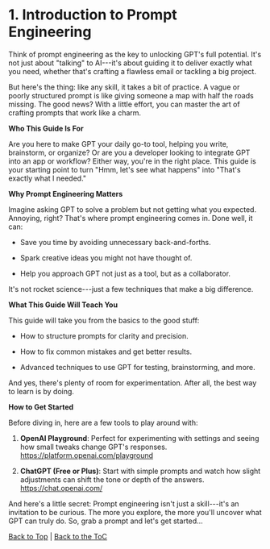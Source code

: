 # 1. Introduction to Prompt Engineering

<a name="top"></a>

Think of prompt engineering as the key to unlocking GPT's full
potential. It's not just about "talking" to AI---it's about guiding it
to deliver exactly what you need, whether that's crafting a flawless
email or tackling a big project.

But here's the thing: like any skill, it takes a bit of practice. A
vague or poorly structured prompt is like giving someone a map with half
the roads missing. The good news? With a little effort, you can master
the art of crafting prompts that work like a charm.

**Who This Guide Is For**

Are you here to make GPT your daily go-to tool, helping you write,
brainstorm, or organize? Or are you a developer looking to integrate GPT
into an app or workflow? Either way, you're in the right place. This
guide is your starting point to turn "Hmm, let's see what happens" into
"That's exactly what I needed."

**Why Prompt Engineering Matters**

Imagine asking GPT to solve a problem but not getting what you expected.
Annoying, right? That's where prompt engineering comes in. Done well, it
can:

-   Save you time by avoiding unnecessary back-and-forths.

-   Spark creative ideas you might not have thought of.

-   Help you approach GPT not just as a tool, but as a collaborator.

It's not rocket science---just a few techniques that make a big
difference.

**What This Guide Will Teach You**

This guide will take you from the basics to the good stuff:

-   How to structure prompts for clarity and precision.

-   How to fix common mistakes and get better results.

-   Advanced techniques to use GPT for testing, brainstorming, and more.

And yes, there's plenty of room for experimentation. After all, the best
way to learn is by doing.

**How to Get Started**

Before diving in, here are a few tools to play around with:

1.  **OpenAI Playground**: Perfect for experimenting with settings and
    seeing how small tweaks change GPT's responses.
    <https://platform.openai.com/playground>

2.  **ChatGPT (Free or Plus)**: Start with simple prompts and watch how
    slight adjustments can shift the tone or depth of the answers.
    <https://chat.openai.com/>

And here's a little secret: Prompt engineering isn't just a skill---it's
an invitation to be curious. The more you explore, the more you'll
uncover what GPT can truly do. So, grab a prompt and let's get started...

[Back to Top](#top) | [Back to the ToC](../README.md)